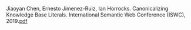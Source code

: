 Jiaoyan Chen, Ernesto Jimenez-Ruiz, Ian Horrocks. Canonicalizing Knowledge Base Literals. International Semantic Web Conference (ISWC), 2019.[pdf](https://arxiv.org/pdf/2001.06917.pdf)
